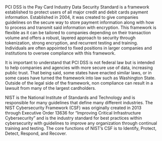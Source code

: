 PCI DSS is the Pay Card Industry Data Security Standard is a framework established to protect users of all major credit and debit cards payment information. Established in 2004, it was created to give companies guidelines on the secure way to store payment information along with how to process and transmit said information with encryption. This framework is flexible as it can be tailored to companies depending on their transaction volume and offers a robust, layered approach to security through tokenization, strong encryption, and recurrent testing and training. Individuals are often appointed to fixed positions in larger companies and institutions to oversee compliance with this framework.

It is important to understand that PCI DSS is not federal law but is intended to help companies and agencies with more secure use of data, increasing public trust. That being said, some states have enacted similar laws, or in some cases have turned the framework into law such as Washington State. Outside of the legal side of the framework, non compliance can result in a lawsuit from many of the largest cardholders. 

NIST is the National Institute of Standards and Technology and is responsible for many guidelines that define many different industries. The NIST Cybersecurity Framework (CSF) was originally created in 2013 through Executive Order 13636 for “Improving Critical Infrastructure Cybersecurity” and is the industry standard for best practices within cybersecurity with guidelines to improve any organization through continual training and testing. The core functions of NIST’s CSF is to Identify, Protect, Detect, Respond, and Recover.   
